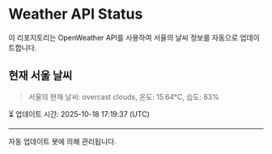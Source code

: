 
# Weather API Status

이 리포지토리는 OpenWeather API를 사용하여 서울의 날씨 정보를 자동으로 업데이트합니다.

## 현재 서울 날씨
> 서울의 현재 날씨: overcast clouds, 온도: 15.64°C, 습도: 83%

⏳ 업데이트 시간: 2025-10-18 17:19:37 (UTC)

---
자동 업데이트 봇에 의해 관리됩니다.

